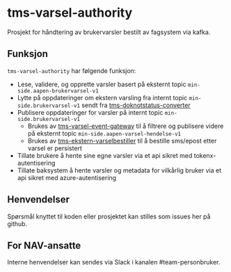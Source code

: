 # tms-varsel-authority

Prosjekt for håndtering av brukervarsler bestilt av fagsystem via kafka.

## Funksjon

`tms-varsel-authority` har følgende funksjon:

- Lese, validere, og opprette varsler basert på eksternt topic `min-side.aapen-brukervarsel-v1`
- Lytte på oppdateringer om ekstern varsling fra internt topic `min-side.brukervarsel-v1` sendt fra [tms-doknotstatus-converter](https://github.com/navikt/tms-doknotstatus-converter)
- Publisere oppdateringer for varsler på internt topic `min-side.brukervarsel-v1`
  - Brukes av [tms-varsel-event-gateway](https://github.com/navikt/tms-varsel-event-gateway) til å filtrere og publisere videre på eksternt topic `min-side.aapen-varsel-hendelse-v1` 
  - Brukes av [tms-ekstern-varselbestiller](https://github.com/navikt/tms-ekstern-varselbestiller) til å bestille sms/epost etter varsel er persistert
- Tillate brukere å hente sine egne varsler via et api sikret med tokenx-autentisering
- Tillate baksystem å hente varsler og metadata for vilkårlig bruker via et api sikret med azure-autentisering

## Henvendelser

Spørsmål knyttet til koden eller prosjektet kan stilles som issues her på github.

## For NAV-ansatte

Interne henvendelser kan sendes via Slack i kanalen #team-personbruker.
